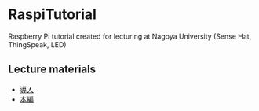 # RaspiTutorial
Raspberry Pi tutorial created for lecturing at Nagoya University (Sense Hat, ThingSpeak, LED)
## Lecture materials
- [導入](https://github.com/cpslab/RaspiTutorial/blob/master/introduction.md "導入(Introduction)")
- [本編](https://github.com/cpslab/RaspiTutorial/blob/master/document.md "本編(Lecture materials)")
